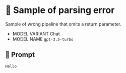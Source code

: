 # 🔴 Sample of parsing error

Sample of wrong pipeline that omits a return parameter.

-   MODEL VARIANT Chat
-   MODEL NAME `gpt-3.5-turbo`

## 💬 Prompt

```
Hello
```
